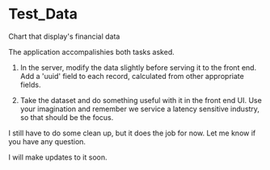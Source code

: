 # Test_Data
Chart that display's financial data


The application accompalishies both tasks asked.
 

1) In the server, modify the data slightly before serving it to the front end. Add a 'uuid' field to each record, calculated from other appropriate fields.

 

2) Take the dataset and do something useful with it in the front end UI. Use your imagination and remember we service a latency sensitive industry, so that should be the focus.

 I still have to do some clean up, but it does the job for now. Let me know if you have any question.
 
 I will make updates to it soon. 


